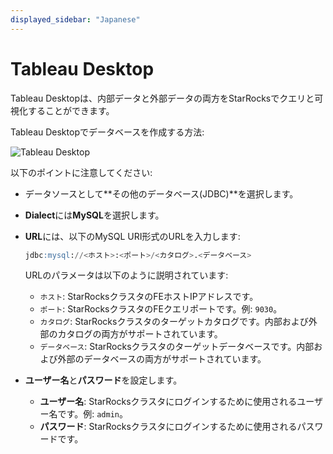 ```yaml
---
displayed_sidebar: "Japanese"
---
```


# Tableau Desktop

Tableau Desktopは、内部データと外部データの両方をStarRocksでクエリと可視化することができます。

Tableau Desktopでデータベースを作成する方法:

![Tableau Desktop](../../assets/BI_tableau_1.png)

以下のポイントに注意してください:

- データソースとして**その他のデータベース(JDBC)**を選択します。
- **Dialect**には**MySQL**を選択します。
- **URL**には、以下のMySQL URI形式のURLを入力します:

  ```SQL
  jdbc:mysql://<ホスト>:<ポート>/<カタログ>.<データベース>
  ```

  URLのパラメータは以下のように説明されています:

  - `ホスト`: StarRocksクラスタのFEホストIPアドレスです。
  - `ポート`: StarRocksクラスタのFEクエリポートです。例: `9030`。
  - `カタログ`: StarRocksクラスタのターゲットカタログです。内部および外部のカタログの両方がサポートされています。
  - `データベース`: StarRocksクラスタのターゲットデータベースです。内部および外部のデータベースの両方がサポートされています。
- **ユーザー名**と**パスワード**を設定します。
  - **ユーザー名**: StarRocksクラスタにログインするために使用されるユーザー名です。例: `admin`。
  - **パスワード**: StarRocksクラスタにログインするために使用されるパスワードです。
